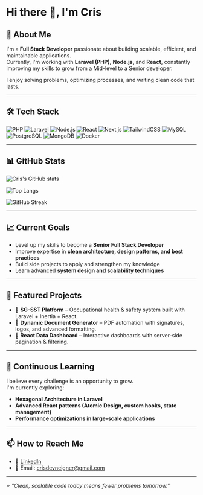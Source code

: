 # Hi there 👋, I'm Cris

## 🚀 About Me
I'm a **Full Stack Developer** passionate about building scalable, efficient, and maintainable applications.  
Currently, I'm working with **Laravel (PHP)**, **Node.js**, and **React**, constantly improving my skills to grow from a Mid-level to a Senior developer.

I enjoy solving problems, optimizing processes, and writing clean code that lasts.

---

## 🛠️ Tech Stack
![PHP](https://img.shields.io/badge/PHP-777BB4?style=for-the-badge&logo=php&logoColor=white)
![Laravel](https://img.shields.io/badge/Laravel-FF2D20?style=for-the-badge&logo=laravel&logoColor=white)
![Node.js](https://img.shields.io/badge/Node.js-339933?style=for-the-badge&logo=nodedotjs&logoColor=white)
![React](https://img.shields.io/badge/React-61DAFB?style=for-the-badge&logo=react&logoColor=black)
![Next.js](https://img.shields.io/badge/Next.js-000000?style=for-the-badge&logo=nextdotjs&logoColor=white)
![TailwindCSS](https://img.shields.io/badge/Tailwind_CSS-38B2AC?style=for-the-badge&logo=tailwindcss&logoColor=white)
![MySQL](https://img.shields.io/badge/MySQL-4479A1?style=for-the-badge&logo=mysql&logoColor=white)
![PostgreSQL](https://img.shields.io/badge/PostgreSQL-316192?style=for-the-badge&logo=postgresql&logoColor=white)
![MongoDB](https://img.shields.io/badge/MongoDB-47A248?style=for-the-badge&logo=mongodb&logoColor=white)
![Docker](https://img.shields.io/badge/Docker-2496ED?style=for-the-badge&logo=docker&logoColor=white)

---

## 📊 GitHub Stats
![Cris's GitHub stats](https://github-readme-stats.vercel.app/api?username=YOUR_GITHUB_USERNAME&show_icons=true&theme=tokyonight)  

![Top Langs](https://github-readme-stats.vercel.app/api/top-langs/?username=YOUR_GITHUB_USERNAME&layout=compact&theme=tokyonight)  

![GitHub Streak](https://streak-stats.demolab.com?user=YOUR_GITHUB_USERNAME&theme=tokyonight&date_format=j%20M%5B%20Y%5D)  

---

## 📈 Current Goals
- Level up my skills to become a **Senior Full Stack Developer**  
- Improve expertise in **clean architecture, design patterns, and best practices**  
- Build side projects to apply and strengthen my knowledge  
- Learn advanced **system design and scalability techniques**  

---

## 📂 Featured Projects
- 🔹 **SG-SST Platform** – Occupational health & safety system built with Laravel + Inertia + React.  
- 🔹 **Dynamic Document Generator** – PDF automation with signatures, logos, and advanced formatting.  
- 🔹 **React Data Dashboard** – Interactive dashboards with server-side pagination & filtering.  

---

## 🌱 Continuous Learning
I believe every challenge is an opportunity to grow.  
I'm currently exploring:
- **Hexagonal Architecture in Laravel**  
- **Advanced React patterns (Atomic Design, custom hooks, state management)**  
- **Performance optimizations in large-scale applications**

---

## 📫 How to Reach Me
- 💼 [LinkedIn](https://www.linkedin.com/in/crisdeveg/)  
- 📧 Email: crisdevneigner@gmail.com  

---

⭐️ *"Clean, scalable code today means fewer problems tomorrow."*  
